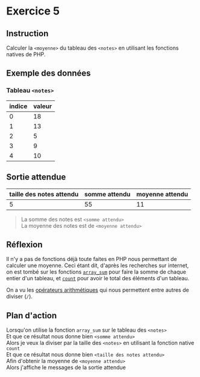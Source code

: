 # Exercice 5

## Instruction

Calculer la `<moyenne>` du tableau des `<notes>` en utilisant les fonctions
natives de PHP.

## Exemple des données

### Tableau `<notes>`

| indice | valeur |
| ------ | ------ |
| 0      | 18     |
| 1      | 13     |
| 2      | 5      |
| 3      | 9      |
| 4      | 10     |

## Sortie attendue

| taille des notes attendu | somme attendu | moyenne attendu |
| ------------------------ | ------------- | --------------- |
| 5                        | 55            | 11              |

> La somme des notes est `<somme attendu>`  
> La moyenne des notes est de `<moyenne attendu>`

## Réflexion

Il n'y a pas de fonctions déjà toute faites en PHP nous permettant de calculer
une moyenne. Ceci étant dit, d'après les recherches sur internet, on est tombé
sur les fonctions
[`array_sum`](https://www.php.net/manual/fr/function.array-sum.php) pour faire
la somme de chaque entier d'un tableau, et
[`count`](https://www.php.net/manual/fr/function.count.php) pour avoir le total
des éléments d'un tableau.

On a vu les [opérateurs arithmétiques](https://www.php.net/manual/fr/language.operators.arithmetic.php)
qui nous permettent entre autres de diviser (`/`).

## Plan d'action

Lorsqu'on utilise la fonction `array_sum` sur le tableau des `<notes>`  
Et que ce résultat nous donne bien `<somme attendu>`  
Alors je veux la diviser par la taille des `<notes>` en utilisant la fonction native `count`  
Et que ce résultat nous donne bien `<taille des notes attendu>`  
Afin d'obtenir la moyenne de `<moyenne attendu>`  
Alors j'affiche le messages de la sortie attendue
